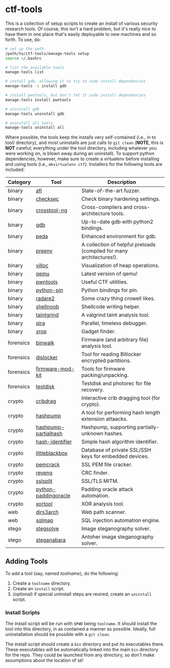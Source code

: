 # ctf-tools

This is a collection of setup scripts to create an install of various security research tools.
Of course, this isn't a hard problem, but it's really nice to have them in one place that's easily deployable to new machines and so forth.
To use, do:

```bash
# set up the path
/path/to/ctf-tools/manage-tools setup
source ~/.bashrc

# list the available tools
manage-tools list

# install gdb, allowing it to try to sudo install dependencies
manage-tools -s install gdb

# install pwntools, but don't let it sudo install dependencies
manage-tools install pwntools

# uninstall gdb
manage-tools uninstall gdb

# uninstall all tools
manage-tools uninstall all
```

Where possible, the tools keep the installs very self-contained (i.e., in to tool/ directory), and most uninstalls are just calls to `git clean` (**NOTE**, this is **NOT** careful; everything under the tool directory, including whatever you were working on, is blown away during an uninstall).
To support python dependencies, however, make sure to create a virtualenv before installing and using tools (i.e., `mkvirtualenv ctf`).
Installers for the following tools are included:

| Category | Tool | Description |
|----------|------|-------------|
| binary | [afl](http://lcamtuf.coredump.cx/afl/) | State-of-the-art fuzzer. |
| binary | [checksec](https://github.com/slimm609/checksec.sh) | Check binary hardening settings. |
| binary | [crosstool-ng](http://crosstool-ng.org/) | Cross-compilers and cross-architecture tools. |
| binary | [gdb](http://www.gnu.org/software/gdb/) | Up-to-date gdb with python2 bindings. |
| binary | [peda](https://github.com/longld/peda) | Enhanced environment for gdb. |
| binary | [preeny](https://github.com/zardus/preeny) | A collection of helpful preloads (compiled for many architectures!). |
| binary | [villoc](https://github.com/wapiflapi/villoc) | Visualization of heap operations. |
| binary | [qemu](http://qemu.org) | Latest version of qemu! |
| binary | [pwntools](https://github.com/Gallopsled/pwntools) | Useful CTF utilities. |
| binary | [python-pin](https://github.com/blankwall/Python_Pin) | Python bindings for pin. |
| binary | [radare2](http://www.radare.org/) | Some crazy thing crowell likes. |
| binary | [shellnoob](https://github.com/reyammer/shellnoob) | Shellcode writing helper. |
| binary | [taintgrind](https://github.com/wmkhoo/taintgrind) | A valgrind taint analysis tool. |
| binary | [qira](http://qira.me) | Parallel, timeless debugger. |
| binary | [xrop](https://github.com/acama/xrop) | Gadget finder. |
| forensics | [binwalk](https://github.com/devttys0/binwalk.git) | Firmware (and arbitrary file) analysis tool. |
| forensics | [dislocker](http://www.hsc.fr/ressources/outils/dislocker/) | Tool for reading Bitlocker encrypted partitions. |
| forensics | [firmware-mod-kit](https://code.google.com/p/firmware-mod-kit/) | Tools for firmware packing/unpacking. |
| forensics | [testdisk](http://www.cgsecurity.org/wiki/TestDisk) | Testdisk and photorec for file recovery. |
| crypto | [cribdrag](https://github.com/SpiderLabs/cribdrag) | Interactive crib dragging tool (for crypto). |
| crypto | [hashpump](https://github.com/bwall/HashPump) | A tool for performing hash length extension attaacks. |
| crypto | [hashpump-partialhash](https://github.com/mheistermann/HashPump-partialhash) | Hashpump, supporting partially-unknown hashes. |
| crypto | [hash-identifier](https://code.google.com/p/hash-identifier/source/checkout) | Simple hash algorithm identifier. |
| crypto | [littleblackbox](https://github.com/devttys0/littleblackbox) | Database of private SSL/SSH keys for embedded devices. |
| crypto | [pemcrack](https://github.com/robertdavidgraham/pemcrack) | SSL PEM file cracker. |
| crypto | [reveng](http://reveng.sourceforge.net/) | CRC finder. |
| crypto | [sslsplit](https://github.com/droe/sslsplit) | SSL/TLS MITM. |
| crypto | [python-paddingoracle](https://github.com/mwielgoszewski/python-paddingoracle) | Padding oracle attack automation. |
| crypto | [xortool](https://github.com/hellman/xortool) | XOR analysis tool. |
| web | [dirs3arch](https://github.com/maurosoria/dirs3arch) | Web path scanner. |
| web | [sqlmap](http://sqlmap.org/) | SQL injection automation engine. |
| stego | [stegsolve](http://www.caesum.com/handbook/stego.htm) | Image steganography solver. |
| stego | [steganabara](http://www.caesum.com/handbook/stego.htm) | Antoher image steganography solver. |

## Adding Tools

To add a tool (say, named *toolname*), do the following:

1. Create a `toolname` directory.
2. Create an `install` script.
3. (optional) if special uninstall steps are reuired, create an `uninstall` script.

### Install Scripts

The install script will be run with `$PWD` being `toolname`. It should install the tool into this directory, in as contained a manner as possible.
Ideally, full uninstallation should be possible with a `git clean`.

The install script should create a `bin` directory and put its executables there.
These executables will be automatically linked into the main `bin` directory for the repo.
They could be launched from any directory, so don't make assumptions about the location of `$0`!
